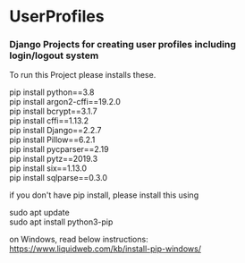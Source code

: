 # UserProfiles
### Django Projects for creating user profiles including login/logout system

To run this Project please installs these.

pip install python==3.8  
pip install argon2-cffi==19.2.0  
pip install bcrypt==3.1.7  
pip install cffi==1.13.2  
pip install Django==2.2.7  
pip install Pillow==6.2.1  
pip install pycparser==2.19  
pip install pytz==2019.3  
pip install six==1.13.0  
pip install sqlparse==0.3.0  
  
if you don't have pip install, please install this using  
  
sudo apt update  
sudo apt install python3-pip  
  
on Windows, read below instructions:  
https://www.liquidweb.com/kb/install-pip-windows/
